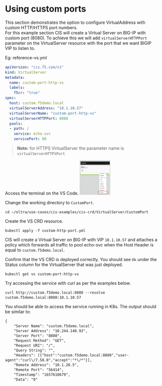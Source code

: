 # Using custom ports

This section demonstrates the option to configure VirtualAddress with custom HTTP/HTTPS port numbers.  
For this example section CIS will create a Virtual Server on BIG-IP with custom port (8080). To achieve this we will add `virtualServerHTTPPort` parameter on the VirtualServer resource with the port that we want BIGIP VIP to listen to. 

Eg: reference-vs.yml
```yml
apiVersion: "cis.f5.com/v1"
kind: VirtualServer
metadata:
  name: custom-port-http-vs
  labels:
    f5cr: "true"
spec:
  host: custom.f5demo.local
  virtualServerAddress: "10.1.10.57"
  virtualServerName: "custom-port-http-vs"
  virtualServerHTTPPort: 8080
  pools:
  - path: /
    service: echo-svc
    servicePort: 80
```
> **Note:** for HTTPS VirtualServer the parameter name is `virtualServerHTTPSPort`

Access the terminal on the VS Code.
<img src="https://raw.githubusercontent.com/F5EMEA/oltra/main/vscode.png" style="width:20%">

Change the working directory to `CustomPort`.
```
cd ~/oltra/use-cases/cis-examples/cis-crd/VirtualServer/CustomPort
```

Create the VS CRD resource. 
```
kubectl apply -f custom-http-port.yml
```
CIS will create a Virtual Server on BIG-IP with VIP `10.1.10.57` and attaches a policy which forwards all traffic to pool echo-svc when the Host Header is equal to `custom.f5demo.local`.   


Confirm that the VS CRD is deployed correctly. You should see `Ok` under the Status column for the VirtualServer that was just deployed.
```
kubectl get vs custom-port-http-vs
```

Try accessing the service with curl as per the examples below. 
```
curl http://custom.f5demo.local:8080 --resolve custom.f5demo.local:8080:10.1.10.57
```

You should be able to access the service running in K8s. The output should be similar to:
```
{
    "Server Name": "custom.f5demo.local",
    "Server Address": "10.244.140.93",
    "Server Port": "8080",
    "Request Method": "GET",
    "Request URI": "/",
    "Query String": "",
    "Headers": [{"host":"custom.f5demo.local:8080","user-agent":"curl\/7.58.0","accept":"*\/*"}],
    "Remote Address": "10.1.20.5",
    "Remote Port": "56414",
    "Timestamp": "1657610679",
    "Data": "0"
```